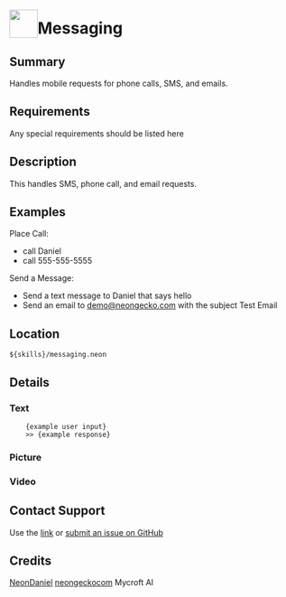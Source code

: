 # <img src='https://0000.us/klatchat/app/files/neon_images/icons/neon_skill.png' card_color="#FF8600" width="50" style="vertical-align:bottom">Messaging

## Summary

Handles mobile requests for phone calls, SMS, and emails.

## Requirements

Any special requirements should be listed here

## Description

This handles SMS, phone call, and email requests.

## Examples

Place Call:
- call Daniel
- call 555-555-5555

Send a Message:
- Send a text message to Daniel that says hello
- Send an email to demo@neongecko.com with the subject Test Email

## Location

    ${skills}/messaging.neon

## Details

### Text

        {example user input}
        >> {example response}

### Picture

### Video

  

## Contact Support

Use the [link](https://neongecko.com/ContactUs) or [submit an issue on GitHub](https://help.github.com/en/articles/creating-an-issue)

## Credits

[NeonDaniel](https://github.com/NeonDaniel) [neongeckocom](https://neongecko.com/) Mycroft AI

